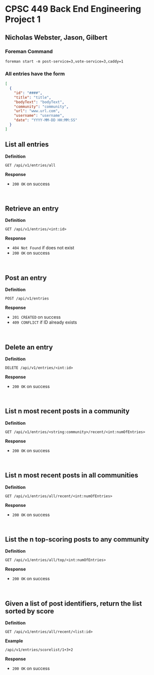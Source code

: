 # CPSC 449 Back End Engineering Project 1
## Nicholas Webster, Jason, Gilbert

### Foreman Command
`foreman start -m post-service=3,vote-service=3,caddy=1`

### All entries have the form
```json
[
  {
    "id": "####",
    "title": "title",
    "bodyText": "bodyText",
    "community": "community",
    "url": "www.url.com",
    "username": "username",
    "date": "YYYY-MM-DD HH:MM:SS"
  }
]
```

## List all entries
**Definition**

`GET /api/v1/entries/all`

**Response**
- `200 OK` on success  
<p>&nbsp;</p>



## Retrieve an entry
**Definition**

`GET /api/v1/entries/<int:id>`

**Response**
- `404 Not Found` if does not exist
- `200 OK` on success  
<p>&nbsp;</p>



## Post an entry
**Definition**

`POST /api/v1/entries`

**Response**
- `201 CREATED` on success
- `409 CONFLICT` if ID already exists  
<p>&nbsp;</p>



## Delete an entry
**Definition**

`DELETE /api/v1/entries/<int:id>`

**Response**
- `200 OK` on success  
<p>&nbsp;</p>



## List n most recent posts in a community
**Definition**

`GET /api/v1/entries/<string:community>/recent/<int:numOfEntries>`

**Response**
- `200 OK` on success  
<p>&nbsp;</p>



## List n most recent posts in all communities
**Definition**

`GET /api/v1/entries/all/recent/<int:numOfEntries>`

**Response**
- `200 OK` on success
<p>&nbsp;</p>



## List the n top-scoring posts to any community
**Definition**

`GET /api/v1/entries/all/top/<int:numOfEntries>`

**Response**
- `200 OK` on success
<p>&nbsp;</p>



## Given a list of post identifiers, return the list sorted by score
**Definition**

`GET /api/v1/entries/all/recent/<list:id>`

**Example**

`/api/v1/entries/scorelist/1+3+2`

**Response**
- `200 OK` on success
